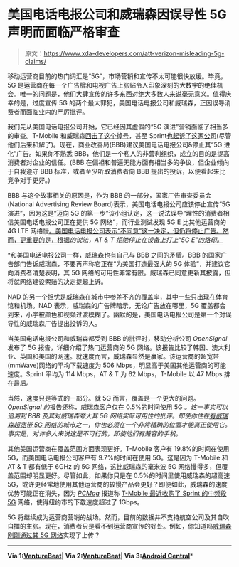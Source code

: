 # 美国电话电报公司和威瑞森因误导性 5G 声明而面临严格审查

> 原文：<https://www.xda-developers.com/att-verizon-misleading-5g-claims/>

移动运营商目前的热门词汇是“5G”，市场营销和宣传不太可能很快放缓。毕竟，5G 是运营商在每一个广告牌和电视广告上张贴令人印象深刻的大数字的绝佳机会。唯一的问题是，他们大肆宣传的许多东西对绝大多数人来说毫无意义。值得庆幸的是，过度宣传 5G 的两个最大罪犯，美国电话电报公司和威瑞森，正因误导消费者而面临业内的严厉批评。

我们先从美国电话电报公司开始，它已经因其虚假的“5G 演进”营销面临了相当多的审查。T-Mobile 和威瑞森[回击了这个绰号](https://www.xda-developers.com/t-mobile-verizon-rebuke-att-fake-5g/)，甚至 Sprint[也起诉了这家公司](https://www.xda-developers.com/sprint-suing-att-5g-e-branding/)(尽管他们后来和解了)。现在，商业改善局(BBB)建议美国电话电报公司&停止其“5G 进化”广告。如果你不熟悉 BBB，他们是一个私人的非营利组织，成立的目的是提高消费者对企业的信任。(BBB 在偏袒和普遍无能方面有相当多的争议，但企业倾向于自我遵守 BBB 标准，或者至少听取消费者向 BBB 提出的投诉，以便看起来比竞争对手更好。)

BBB 与这个故事相关的原因是，作为 BBB 的一部分，国家广告审查委员会(National Advertising Review Board)表示，美国电话电报公司应该停止宣传“5G 演进”，因为这是“迈向 5G 的第一步”该小组认定，这一说法误导“理性的消费者相信美国电话电报公司正在提供 5G 网络”，而行业测试发现 5G E 比其他运营商的 4G LTE 网络慢[。美国电话电报公司表示“不同意”这一决定，但仍将停止广告。然而，更重要的是，根据](https://www.xda-developers.com/att-5g-e-slower-than-t-mobile-verizons-4g/)[](https://www.lightreading.com/5g/atandt-to-halt-5g-evolution-advertising-but-the-icon-will-remain/a/d-id/759806)*的说法，AT & T 拒绝停止在设备上打上“5G E”[的烙印。](https://www.xda-developers.com/att-fake-5ge-icon-added-aosp/)*

 *和美国电话电报公司一样，威瑞森也有自己与 BBB 之间的矛盾。BBB 的国家广告部门告诉威瑞森，不要再声称它正在“为美国打造最强大的 5G 体验”，并建议它向消费者清楚表明，其 5G 网络的可用性非常有限。威瑞森已同意更新其披露，但将就网络建设索赔的决定提起上诉。

NAD 的另一个担忧是威瑞森在城市中参差不齐的覆盖率，其中一些只出现在体育馆和机场。NAD 表示，威瑞森的广告牌暗示，无论广告放在哪里，5G 覆盖都会到来，小字被颜色和视频过渡模糊了。幽默的是，美国电话电报公司是第一个对误导性的威瑞森广告提出投诉的人。

当美国电话电报公司和威瑞森都受到 BBB 的批评时，移动分析公司 *OpenSignal* 发布了 5G 报告，详细介绍了热门运营商的 5G 网络。该报告比较了韩国、澳大利亚、英国和美国的网速。就速度而言，威瑞森显然是赢家。该运营商的超宽带(mmWave)网络的平均下载速度为 506 Mbps，明显高于美国其他运营商的可能速度。Sprint 平均为 114 Mbps，AT & T 为 62 Mbps，T-Mobile 以 47 Mbps 排在最后。

当然，速度只是等式的一部分。就 5G 而言，覆盖是一个更大的问题。 *OpenSignal 的*报告还称，威瑞森客户仅在 0.5%的时间使用 5G *。这一事实可以追溯到 BBB 及其对威瑞森夸大其 5G 网络实际可用性的批评。即使你住在[有威瑞森超宽带 5G 网络](https://www.xda-developers.com/verizon-5g-network-cities/)的城市之一，你也必须在一个非常精确的位置才能真正使用它。事实是，对许多人来说这是不可行的，即使他们有兼容的手机。*

其他美国运营商在覆盖范围方面表现更好。T-Mobile 客户有 19.8%的时间在使用 5G，而美国电话电报公司客户有 9.7%的时间在使用 5G。这是因为 T-Mobile 和 AT & T 都有低于 6GHz 的 5G 网络，这比威瑞森的毫米波 5G 网络慢得多，但覆盖范围却明显更好。尽管如此，如果你只是在 0.5%的时间里使用威瑞森的超高速 5G，或许更经常地使用其他运营商的较慢产品会更好？即便如此，威瑞森的速度优势可能正在消失，因为 [*PCMag*](https://www.pcmag.com/news/t-mobile-busts-gigabit-barrier-with-mid-band-new-york-city-5g) 报道称 [T-Mobile 最近收购了 Sprint 的中频段 5G](https://www.xda-developers.com/t-mobile-expands-5g-network-sprint-roaming/) 网络，使得纽约市的下载速度超过了 1Gbps。

5G 将继续成为运营商营销的战场。然而，目前的数据并不支持航空公司及其自吹自擂的主张。现在，消费者只是看不到运营商宣传的好处。例如，你知道吗[威瑞森刚刚通过其 5G 网络](https://www.xda-developers.com/verizon-5g-network-cities/)实现了上传？

* * *

**Via 1:[VentureBeat](https://venturebeat.com/2020/05/20/national-advertising-review-board-tells-att-to-stop-5g-evolution-ads/)| Via 2:[VentureBeat](https://venturebeat.com/2020/05/14/bbb-blasts-verizon-for-5g-ads-says-coverage-claims-mislead-customers/)| Via 3:[Android Central](https://www.androidcentral.com/latest-opensignal-report-reminds-us-5g-speeds-dont-matter-if-coverage-bad)***
